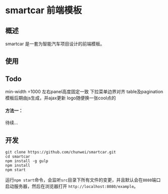 smartcar 前端模板
====

## 概述

smartcar 是一套为智能汽车项目设计的前端模板。

## 使用

## Todo
min-width =1000
左右panel高度固定一致
下拉菜单边界对齐
table及pagination 模板后期由js生成，并ajax更新
logo随便换一张cool点的

#### 方法一：
待续...

## 开发

```
git clone https://github.com/chunwei/smartcar.git
cd smartcar
npm install -g gulp
npm install
npm start
```
运行`npm start`命令，会监听`src`目录下所有文件的变更，并且默认会在`8080`端口启动服务器，然后在浏览器打开 `http://localhost:8080/example`。